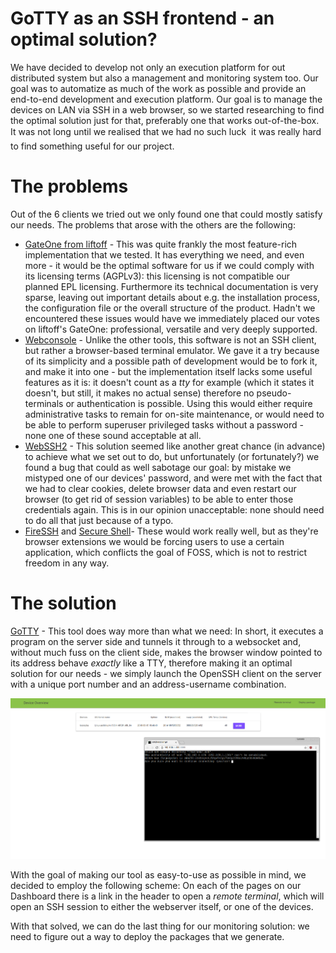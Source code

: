 # GoTTY as an SSH frontend - an optimal solution?

We have decided to develop not only an execution platform for out distributed system but also a management and monitoring system too. Our goal was to automatize as much of the work as possible and provide an end-to-end development and execution platform.
Our goal is to manage the devices on LAN via SSH in a web browser, so we started researching to find the optimal solution just for that, preferably one that works out-of-the-box. It was not long until we realised that we had no such luck  it was really hard to find something useful for our project. 

# The problems

Out of the 6 clients we tried out we only found one that could mostly satisfy our needs. The problems that arose with the others are the following:

* [GateOne from liftoff](http://liftoffsoftware.com) - This was quite frankly the most feature-rich implementation that we tested. It has everything we need, and even more - it would be the optimal software for us if we could comply with its licensing terms (AGPLv3): this licensing is not compatible our planned EPL licensing. Furthermore its technical documentation is very sparse, leaving out important details about e.g. the installation process, the configuration file or the overall structure of the product. Hadn't we encountered these issues would have we immediately placed our votes on liftoff's GateOne: professional, versatile and very deeply supported. 
* [Webconsole](http://web-console.org) - Unlike the other tools, this software is not an SSH client, but rather a browser-based terminal emulator. We gave it a try because of its simplicity and a possible path of development would be to fork it, and make it into one - but the implementation itself lacks some useful features as it is: it doesn't count as a *tty* for example (which it states it doesn't, but still, it makes no actual sense) therefore no pseudo-terminals or authentication is possible. Using this would either require administrative tasks to remain for on-site maintenance, or would need to be able to perform superuser privileged tasks without a password - none one of these sound acceptable at all.
* [WebSSH2](https://github.com/billchurch/WebSSH2) - This solution seemed like another great chance (in advance) to achieve what we set out to do, but unfortunately (or fortunately?) we found a bug that could as well sabotage our goal: by mistake we mistyped one of our devices' password, and were met with the fact that we had to clear cookies, delete browser data and even restart our browser (to get rid of session variables) to be able to enter those credentials again. This is in our opinion unacceptable: none should need to do all that just because of a typo.
* [FireSSH](https://addons.mozilla.org/en-US/firefox/addon/firessh/) and [Secure Shell](https://chrome.google.com/webstore/detail/secure-shell)- These would work really well, but as they're browser extensions we would be forcing users to use a certain application, which conflicts the goal of FOSS, which is not to restrict freedom in any way.

# The solution

[GoTTY](https://github.com/yudai/gotty) - This tool does way more than what we need: In short, it executes a program on the server side and tunnels it through to a websocket and, without much fuss on the client side, makes the browser window pointed to its address behave *exactly* like a TTY, therefore making it an optimal solution for our needs - we simply launch the OpenSSH client on the server with a unique port number and an address-username combination.

![remote terminal](gotty.png)

With the goal of making our tool as easy-to-use as possible in mind, we decided to employ the following scheme: On each of the pages on our Dashboard there is a link in the header to open a *remote terminal*, which will open an SSH session to either the webserver itself, or one of the devices.

With that solved, we can do the last thing for our monitoring solution: we need to figure out a way to deploy the packages that we generate.

